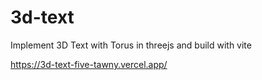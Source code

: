 # 3d-text

Implement 3D Text with Torus in threejs and build with vite

https://3d-text-five-tawny.vercel.app/

